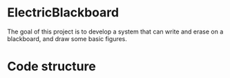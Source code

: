# ElectricBlackboard

The goal of this project is to develop a system that can write and erase on a blackboard, and draw some basic figures. 


# Code structure


